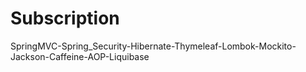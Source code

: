 # Subscription

SpringMVC-Spring_Security-Hibernate-Thymeleaf-Lombok-Mockito-Jackson-Caffeine-AOP-Liquibase
